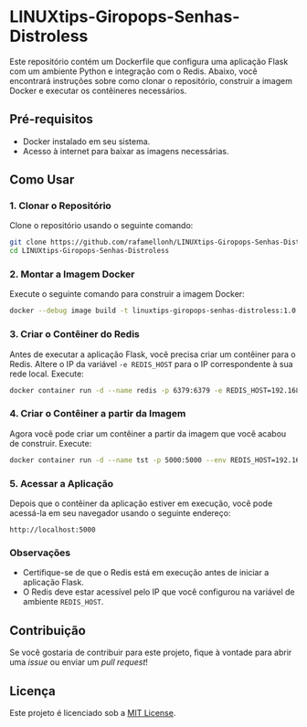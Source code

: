# LINUXtips-Giropops-Senhas-Distroless

Este repositório contém um Dockerfile que configura uma aplicação Flask com um ambiente Python e integração com o Redis. Abaixo, você encontrará instruções sobre como clonar o repositório, construir a imagem Docker e executar os contêineres necessários.

## Pré-requisitos

- Docker instalado em seu sistema.
- Acesso à internet para baixar as imagens necessárias.

## Como Usar

### 1. Clonar o Repositório

Clone o repositório usando o seguinte comando:

```bash
git clone https://github.com/rafamellonh/LINUXtips-Giropops-Senhas-Distroless.git
cd LINUXtips-Giropops-Senhas-Distroless
```

### 2. Montar a Imagem Docker

Execute o seguinte comando para construir a imagem Docker:

```bash
docker --debug image build -t linuxtips-giropops-senhas-distroless:1.0 .
```

### 3. Criar o Contêiner do Redis

Antes de executar a aplicação Flask, você precisa criar um contêiner para o Redis. Altere o IP da variável `-e REDIS_HOST` para o IP correspondente à sua rede local. Execute:

```bash
docker container run -d --name redis -p 6379:6379 -e REDIS_HOST=192.168.1.171 redis
```

### 4. Criar o Contêiner a partir da Imagem

Agora você pode criar um contêiner a partir da imagem que você acabou de construir. Execute:

```bash
docker container run -d --name tst -p 5000:5000 --env REDIS_HOST=192.168.1.171 linuxtips-giropops-senhas-distroless:1.0
```

### 5. Acessar a Aplicação

Depois que o contêiner da aplicação estiver em execução, você pode acessá-la em seu navegador usando o seguinte endereço:

```
http://localhost:5000
```

### Observações

- Certifique-se de que o Redis está em execução antes de iniciar a aplicação Flask.
- O Redis deve estar acessível pelo IP que você configurou na variável de ambiente `REDIS_HOST`.

## Contribuição

Se você gostaria de contribuir para este projeto, fique à vontade para abrir uma *issue* ou enviar um *pull request*!

## Licença

Este projeto é licenciado sob a [MIT License](LICENSE).